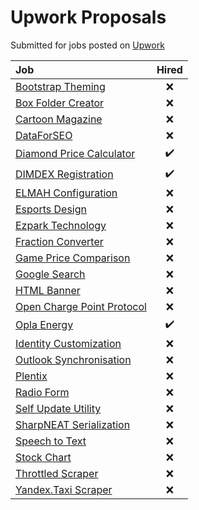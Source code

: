 # Upwork Proposals

Submitted for jobs posted on [Upwork](https://upwork.com)

|Job|Hired|
|:--|:---:|
|[Bootstrap Theming](BootstrapTheming)|:x:|
|[Box Folder Creator](BoxFolderCreator)|:x:|
|[Cartoon Magazine](CartoonMagazine)|:x:|
|[DataForSEO](DataForSeo)|:x:|
|[Diamond Price Calculator](DiamondPriceCalculator)|:heavy_check_mark:|
|[DIMDEX Registration](DimdexRegistration)|:heavy_check_mark:|
|[ELMAH Configuration](ElmahConfiguration)|:x:|
|[Esports Design](EsportsDesign)|:x:|
|[Ezpark Technology](EzparkTechnology)|:x:|
|[Fraction Converter](FractionConverter)|:x:|
|[Game Price Comparison](GamePriceComparison)|:x:|
|[Google Search](GoogleSearch)|:x:|
|[HTML Banner](HtmlBanner)|:x:|
|[Open Charge Point Protocol](OpenChargePointProtocol)|:x:|
|[Opla Energy](OplaEnergy)|:heavy_check_mark:|
|[Identity Customization](IdentityCustomization)|:x:|
|[Outlook Synchronisation](OutlookSynchronisation)|:x:|
|[Plentix](Plentix)|:x:|
|[Radio Form](RadioForm)|:x:|
|[Self Update Utility](SelfUpdateUtility)|:x:|
|[SharpNEAT Serialization](SharpNeatSerialization)|:x:|
|[Speech to Text](SpeechToText)|:x:|
|[Stock Chart](StockChart)|:x:|
|[Throttled Scraper](ThrottledScraper)|:x:|
|[Yandex.Taxi Scraper](YandexTaxiScraper)|:x:|
